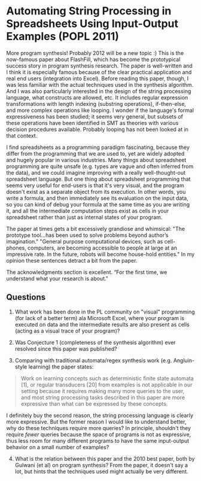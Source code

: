 # Automating String Processing in Spreadsheets Using Input-Output Examples (POPL 2011)

More program synthesis! Probably 2012 will be a new topic :)
This is the now-famous paper about FlashFill, which has become
the prototypical success story in program synthesis research.
The paper is well-written and I think it is especially famous because
of the clear practical application and real end users (integration into Excel).
Before reading this paper, though, I was less familiar with the actual
techniques used in the synthesis algorithm.
And I was also particularly interested in the design of the string processing language, what constructs are allowed, etc.
It includes regular expression transformations with length indexing (substring operations), if-then-else, and more complex operations like looping.
I wonder if the language's formal expressiveness has been studied;
it seems very general, but subsets of these operations have been identified
in SMT as theories with various decision procedures available.
Probably looping has not been looked at in that context.

I find spreadsheets as a programming paradigm fascinating, because they
differ from the programming that we are used to, yet are widely adopted
and hugely popular in various industries.
Many things about spreadsheet programming are quite unsafe (e.g. types
are vague and often inferred from the data), and we could imagine improving
with a really well-thought-out spreadsheet language.
But one thing about spreadsheet programming that seems very useful for
end-users is that it's very visual, and the program doesn't exist as a separate
object from its execution. In other words, you write a formula, and then immediately see its evaluation on the input data, so you can kind of debug your formula at the same time as you are writing it, and all the intermediate computation steps exist as cells in your spreadsheet rather than just as internal states of your program.

The paper at times gets a bit excessively grandiose and whimsical:
"The prototype tool...has been used to solve problems beyond author’s imagination."
"General purpose computational devices, such as cell-phones, computers, are becoming accessible to people at large at an impressive rate. In the future, robots will become house-hold entities."
In my opinion these sentences detract a bit from the paper.

The acknowledgments section is excellent.
“For the first time, we understand what your research is about."

## Questions

1. What work has been done in the PL community on "visual" programming (for lack of a better term) ala Microsoft Excel, where your program is executed on data and the intermediate results are also present as cells (acting as a visual trace of your program)?

2. Was Conjecture 1 (completeness of the synthesis algorithm) ever resolved since this paper was published?

3. Comparing with traditional automata/regex synthesis work (e.g. Angluin-style learning) the paper states:

  > Work on learning concepts such as deterministic finite state automata [1], or regular transducers [20] from examples is not applicable in our setting because it requires making many more queries to the user, and most string processing tasks described in this paper are more expressive than what can be expressed by these concepts.

  I definitely buy the second reason, the string processing language is clearly more expressive. But the former reason I would like to understand better, why do these techniques require more queries? In principle, shouldn't they require *fewer* queries because the space of programs is not as expressive, thus less room for many different programs to have the same input-output behavior on a small number of examples?

4. What is the relation between this paper and the 2010 best paper, both by Gulwani (et al) on program synthesis? From the paper, it doesn't say a lot, but hints that the techniques used might actually be very different.
